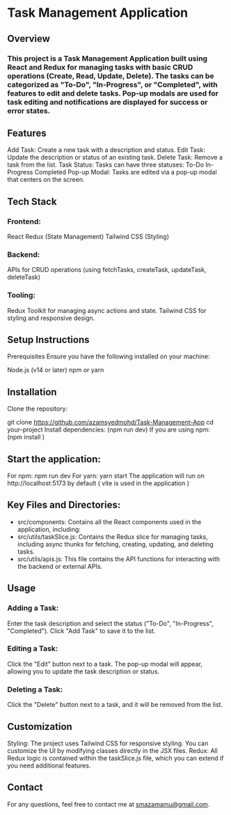

# Task Management Application
## Overview
### This project is a Task Management Application built using React and Redux for managing tasks with basic CRUD operations (Create, Read, Update, Delete). The tasks can be categorized as "To-Do", "In-Progress", or "Completed", with features to edit and delete tasks. Pop-up modals are used for task editing and notifications are displayed for success or error states.

## Features
 Add Task: Create a new task with a description and status.
 Edit Task: Update the description or status of an existing task.
 Delete Task: Remove a task from the list.
 Task Status: Tasks can have three statuses:
  To-Do
  In-Progress
  Completed
 Pop-up Modal: Tasks are edited via a pop-up modal that centers on the screen.
## Tech Stack
### Frontend:

 React
 Redux (State Management)
 Tailwind CSS (Styling)
### Backend:

 APIs for CRUD operations (using fetchTasks, createTask, updateTask, deleteTask)
### Tooling:
  Redux Toolkit for managing async actions and state.
  Tailwind CSS for styling and responsive design.
## Setup Instructions
  Prerequisites
  Ensure you have the following installed on your machine:

  Node.js (v14 or later)
  npm or yarn
## Installation
 Clone the repository:

  git clone https://github.com/azamsyedmohd/Task-Management-App
  cd your-project
  Install dependencies: (npm run dev)
  If you are using npm: (npm install )

## Start the application:

 For npm: npm run dev
 For yarn: yarn start
 The application will run on http://localhost:5173 by default ( vite is used in the application )


## Key Files and Directories:
 - src/components: Contains all the React components used in the application, including:
 - src/utils/taskSlice.js: Contains the Redux slice for managing tasks, including async thunks for fetching, creating, updating, and deleting tasks.
 - src/utils/apis.js: This file contains the API functions for interacting with the backend or external APIs.

## Usage
 ### Adding a Task:

   Enter the task description and select the status ("To-Do", "In-Progress", "Completed").
   Click "Add Task" to save it to the list.
 ### Editing a Task:

   Click the "Edit" button next to a task.
   The pop-up modal will appear, allowing you to update the task description or status.
 ### Deleting a Task:
   Click the "Delete" button next to a task, and it will be removed from the list.
## Customization
 Styling: The project uses Tailwind CSS for responsive styling. You can customize the UI by modifying classes directly in the JSX files.
 Redux: All Redux logic is contained within the taskSlice.js file, which you can extend if you need additional features.

## Contact
For any questions, feel free to contact me at smazamamu@gmail.com.
